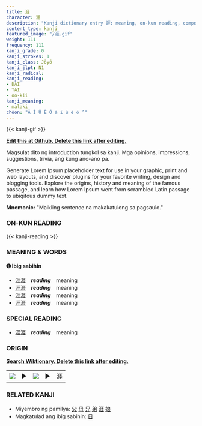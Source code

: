 ```yaml
---
title: 涯
character: 涯
description: "Kanji dictionary entry 涯: meaning, on-kun reading, compounds, origin, related kanji"
content_type: kanji
featured_image: "/涯.gif"
weight: 111
frequency: 111
kanji_grade: 0
kanji_strokes: 1
kanji_class: Jōyō
kanji_jlpt: N1
kanji_radical: 
kanji_reading: 
- DAI
- TAI
- oo-kii
kanji_meaning:
- malaki
chōon: "Ā Ī Ū Ē Ō ā ī ū ē ō ’"
---
```

[//]: # (Don't edit the line below. Kanji animated GIF code is automatically generated.)
{{< kanji-gif >}}

[//]: # (Edit below this line.)

**[Edit this at Github. Delete this link after editing.](https://github.com/tim0g/tim/tree/main/content/kanji/涯/index.md)**

Magsulat dito ng introduction tungkol sa kanji. Mga opinions, impressions, suggestions, trivia, ang kung ano-ano pa.

Generate Lorem Ipsum placeholder text for use in your graphic, print and web layouts, and discover plugins for your favorite writing, design and blogging tools. Explore the origins, history and meaning of the famous passage, and learn how Lorem Ipsum went from scrambled Latin passage to ubiqitous dummy text.
 
**Mnemonic:** "Maikling sentence na makakatulong sa pagsaulo."

### ON-KUN READING

[//]: # (Don't edit the line below. ON-KUN READING code is automatically generated.)
{{< kanji-reading >}}

### MEANING & WORDS

#### ➊ **Ibig sabihin**
  - [涯](../涯)[涯](../涯)　***reading***　meaning
  - [涯](../涯)[涯](../涯)　***reading***　meaning
  - [涯](../涯)[涯](../涯)　***reading***　meaning
  - [涯](../涯)[涯](../涯)　***reading***　meaning

### SPECIAL READING
  - [涯](../涯)[涯](../涯)　***reading***　meaning

### ORIGIN

**[Search Wiktionary. Delete this link after editing.](https://wiktionary.org/wiki/涯)**
<table class="kanji-table"><tr><td>
<img src="60px-涯-bronze.svg.png">
</td><td>▶</td><td>
<img src="60px-涯-oracle.svg.png">
</td><td>▶</td>
<td class="kanji-origin">涯</td>
</tr></table>

### RELATED KANJI
- Miyembro ng pamilya: [父](../父) [母](../母) [兄](../兄) [弟](../弟) [涯](../涯) [娘](../娘)
- Magkatulad ang ibig sabihin: [日](../日)
